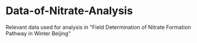 # Data-of-Nitrate-Analysis
Relevant data used for analysis in "Field Determination of Nitrate Formation Pathway in Winter Beijing"
